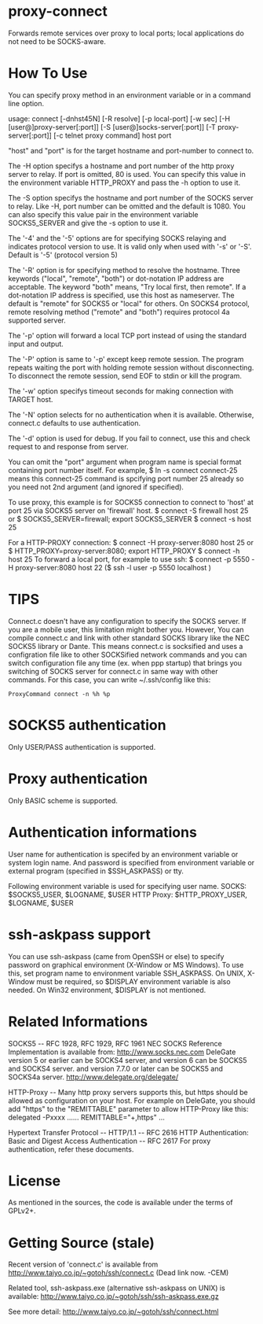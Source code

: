 proxy-connect
=============

Forwards remote services over proxy to local ports; local applications do not
need to be SOCKS-aware.

How To Use
==========

  You can specify proxy method in an environment variable or in a
  command line option.

  usage:  connect [-dnhst45N] [-R resolve] [-p local-port] [-w sec]
                  [-H [user@]proxy-server[:port]]
                  [-S [user@]socks-server[:port]]
                  [-T proxy-server[:port]]
                  [-c telnet proxy command]
                  host port

  "host" and "port" is for the target hostname and port-number to
  connect to.

  The -H option specifys a hostname and port number of the http proxy
  server to relay. If port is omitted, 80 is used. You can specify this
  value in the environment variable HTTP_PROXY and pass the -h option
  to use it.

  The -S option specifys the hostname and port number of the SOCKS
  server to relay.  Like -H, port number can be omitted and the default
  is 1080. You can also specify this value pair in the environment
  variable SOCKS5_SERVER and give the -s option to use it.

  The '-4' and the '-5' options are for specifying SOCKS relaying and
  indicates protocol version to use. It is valid only when used with
  '-s' or '-S'. Default is '-5' (protocol version 5)

  The '-R' option is for specifying method to resolve the
  hostname. Three keywords ("local", "remote", "both") or dot-notation
  IP address are acceptable.  The keyword "both" means, "Try local
  first, then remote". If a dot-notation IP address is specified, use
  this host as nameserver. The default is "remote" for SOCKS5 or
  "local" for others. On SOCKS4 protocol, remote resolving method
  ("remote" and "both") requires protocol 4a supported server.

  The '-p' option will forward a local TCP port instead of using the
  standard input and output.

  The '-P' option is same to '-p' except keep remote session. The
  program repeats waiting the port with holding remote session without
  disconnecting. To disconnect the remote session, send EOF to stdin or
  kill the program.

  The '-w' option specifys timeout seconds for making connection with
  TARGET host.

  The '-N' option selects for no authentication when it is available.
  Otherwise, connect.c defaults to use authentication.

  The '-d' option is used for debug. If you fail to connect, use this
  and check request to and response from server.

  You can omit the "port" argument when program name is special format
  containing port number itself. For example,
    $ ln -s connect connect-25
  means this connect-25 command is spcifying port number 25 already
  so you need not 2nd argument (and ignored if specified).

  To use proxy, this example is for SOCKS5 connection to connect to
  'host' at port 25 via SOCKS5 server on 'firewall' host.
    $ connect -S firewall  host 25
  or
    $ SOCKS5_SERVER=firewall; export SOCKS5_SERVER
    $ connect -s host 25

  For a HTTP-PROXY connection:
    $ connect -H proxy-server:8080  host 25
  or
    $ HTTP_PROXY=proxy-server:8080; export HTTP_PROXY
    $ connect -h host 25
  To forward a local port, for example to use ssh:
    $ connect -p 5550 -H proxy-server:8080  host 22
   ($ ssh -l user -p 5550 localhost )

TIPS
====

  Connect.c doesn't have any configuration to specify the SOCKS server.
  If you are a mobile user, this limitation might bother you.  However,
  You can compile connect.c and link with other standard SOCKS library
  like the NEC SOCKS5 library or Dante. This means connect.c is
  socksified and uses a configration file like to other SOCKSified
  network commands and you can switch configuration file any time
  (ex. when ppp startup) that brings you switching of SOCKS server for
  connect.c in same way with other commands. For this case, you can
  write ~/.ssh/config like this:

    ProxyCommand connect -n %h %p

SOCKS5 authentication
=====================

  Only USER/PASS authentication is supported.

Proxy authentication
====================

  Only BASIC scheme is supported.

Authentication informations
===========================

  User name for authentication is specifed by an environment variable
  or system login name.  And password is specified from environment
  variable or external program (specified in $SSH_ASKPASS) or tty.

  Following environment variable is used for specifying user name.
    SOCKS: $SOCKS5_USER, $LOGNAME, $USER
    HTTP Proxy: $HTTP_PROXY_USER, $LOGNAME, $USER

ssh-askpass support
===================

  You can use ssh-askpass (came from OpenSSH or else) to specify
  password on graphical environment (X-Window or MS Windows). To use
  this, set program name to environment variable SSH_ASKPASS. On UNIX,
  X-Window must be required, so $DISPLAY environment variable is also
  needed.  On Win32 environment, $DISPLAY is not mentioned.

Related Informations
====================

  SOCKS5 -- RFC 1928, RFC 1929, RFC 1961
            NEC SOCKS Reference Implementation is available from:
              http://www.socks.nec.com
            DeleGate version 5 or earlier can be SOCKS4 server,
            and version 6 can be SOCKS5 and SOCKS4 server.
            and version 7.7.0 or later can be SOCKS5 and SOCKS4a server.
              http://www.delegate.org/delegate/

  HTTP-Proxy --
            Many http proxy servers supports this, but https should
            be allowed as configuration on your host.
            For example on DeleGate, you should add "https" to the
            "REMITTABLE" parameter to allow HTTP-Proxy like this:
              delegated -Pxxxx ...... REMITTABLE="+,https" ...

 Hypertext Transfer Protocol -- HTTP/1.1  -- RFC 2616
 HTTP Authentication: Basic and Digest Access Authentication -- RFC 2617
            For proxy authentication, refer these documents.

License
=======
As mentioned in the sources, the code is available under the terms of GPLv2+.

Getting Source (stale)
======================

  Recent version of 'connect.c' is available from
    http://www.taiyo.co.jp/~gotoh/ssh/connect.c (Dead link now. -CEM)

  Related tool, ssh-askpass.exe (alternative ssh-askpass on UNIX)
  is available:
    http://www.taiyo.co.jp/~gotoh/ssh/ssh-askpass.exe.gz

  See more detail:
    http://www.taiyo.co.jp/~gotoh/ssh/connect.html
